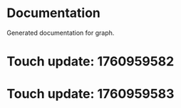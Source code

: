 # Documentation

Generated documentation for graph.

# Touch update: 1760959582

# Touch update: 1760959583
